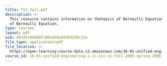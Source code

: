 ```yaml
---
title: f13_fall.pdf
description: >-
  This resource contains information on thetopics of Bernoulli Equation and Uses
  of Bernoulli Equation.
type: courses
layout: pdf
uid: d63d5c9dd68fc89ad34a493b9250c12a
file_type: application/pdf
file_location: >-
  https://open-learning-course-data.s3.amazonaws.com/16-01-unified-engineering-i-ii-iii-iv-fall-2005-spring-2006/d63d5c9dd68fc89ad34a493b9250c12a_f13_fall.pdf
course_id: 16-01-unified-engineering-i-ii-iii-iv-fall-2005-spring-2006
---
```

